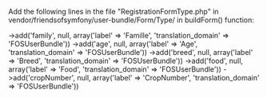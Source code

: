Add the following lines in the file "RegistrationFormType.php" in vendor/friendsofsymfony/user-bundle/Form/Type/ in buildForm() function:


->add('family', null, array('label' => 'Famille', 'translation_domain' => 'FOSUserBundle'))
            ->add('age', null, array('label' => 'Age', 'translation_domain' => 'FOSUserBundle'))
            ->add('breed', null, array('label' => 'Breed', 'translation_domain' => 'FOSUserBundle'))
            ->add('food', null, array('label' => 'Food', 'translation_domain' => 'FOSUserBundle'))
            ->add('cropNumber', null, array('label' => 'CropNumber', 'translation_domain' => 'FOSUserBundle'))